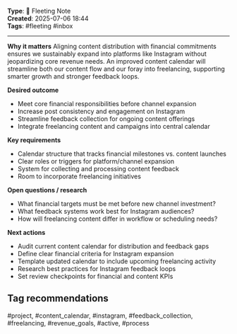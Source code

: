 

**Type**: 🧠 Fleeting Note  
**Created**: 2025-07-06 18:44  
**Tags**: #fleeting #inbox  

---

**Why it matters** Aligning content distribution with financial commitments ensures we sustainably expand into platforms like Instagram without jeopardizing core revenue needs. An improved content calendar will streamline both our content flow and our foray into freelancing, supporting smarter growth and stronger feedback loops.

**Desired outcome**

- Meet core financial responsibilities before channel expansion
- Increase post consistency and engagement on Instagram
- Streamline feedback collection for ongoing content offerings
- Integrate freelancing content and campaigns into central calendar

**Key requirements**

- Calendar structure that tracks financial milestones vs. content launches
- Clear roles or triggers for platform/channel expansion
- System for collecting and processing content feedback
- Room to incorporate freelancing initiatives

**Open questions / research**

- What financial targets must be met before new channel investment?
- What feedback systems work best for Instagram audiences?
- How will freelancing content differ in workflow or scheduling needs?

**Next actions**

- Audit current content calendar for distribution and feedback gaps
- Define clear financial criteria for Instagram expansion
- Template updated calendar to include upcoming freelancing activity
- Research best practices for Instagram feedback loops
- Set review checkpoints for financial and content KPIs

## Tag recommendations

#project, #content_calendar, #instagram, #feedback_collection, #freelancing, #revenue_goals, #active, #process